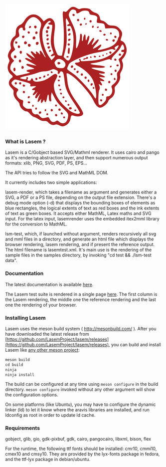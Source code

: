# ![](lasem.svg)

### What is Lasem ?

Lasem is a C/Gobject based SVG/Mathml renderer. It uses cairo and pango as it's
rendering abstraction layer, and then support numerous output formats: xlib,
PNG, SVG, PDF, PS, EPS...

The API tries to follow the SVG and MathML DOM.

It currently includes two simple applications:

lasem-render, which takes a filename as argument and generates either a SVG, a
PDF or a PS file, depending on the output file extension. There's a debug mode
option (-d) that displays the bounding boxes of elements as blue rectangles, the
logical extents of text as red boxes and the ink extents of text as green boxes.
It accepts either MathML, Latex maths and SVG input. For the latex input,
lasemrender uses the embedded itex2mml library for the conversion to MathML.

lsm-test, which, if launched without argument, renders recursively all svg and
mml files in a directory, and generate an html file which displays the browser
rendering, lasem rendering, and if present the reference output. The html
filename is lasemtest.xml. It's main use is the rendering of the sample files in
the samples directory, by invoking "cd test && ./lsm-test data".

### Documentation

The latest documentation is available
[here](https://lasemproject.github.io/lasem).

The Lasem test suite is rendered in a single page
[here](https://lasemproject.github.io/lasem/lasemtest.xml). The first column is
the Lasem rendering, the middle one the reference rendering and the last one the
rendering of your browser.

### Installing Lasem

Lasem uses the meson build system ( http://mesonbuild.com/ ). After you have
downloaded the latest release from
[https://github.com/LasemProject/lasem/releases](https://github.com/LasemProject/lasem/releases),
you can build and install Lasem like [any other meson
project](http://mesonbuild.com/Quick-guide.html#compiling-a-meson-project):

```
meson build
cd build
ninja
ninja install
```

The build can be configured at any time using `meson configure` in the build
directory. `meson configure` invoked without any other argument will show the
configuration options.

On some platforms (like Ubuntu), you may have to configure the dynamic linker
(ld) to let it know where the aravis libraries are installed, and run ldconfig
as root in order to update ld cache.

### Requirements

gobject, glib, gio, gdk-pixbuf, gdk, cairo, pangocairo, libxml, bison, flex

For the runtime, the following ttf fonts should be installed: cmr10, cmmi10,
cmex10 and cmsy10.  They are provided by the lyx-fonts package in fedora, and
the ttf-lyx package in debian/ubuntu.
